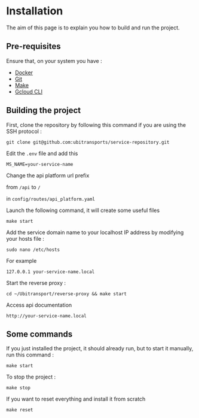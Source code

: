 # Installation

The aim of this page is to explain you how to build and run the project.

## Pre-requisites

Ensure that, on your system you have :
* [Docker](https://docs.docker.com/get-docker/)
* [Git](https://git-scm.com/book/en/v2/Getting-Started-Installing-Git)
* [Make](https://linuxhint.com/install-build-essential-ubuntu/)
* [Gcloud CLI](https://cloud.google.com/sdk/docs/install?hl=en)

## Building the project

First, clone the repository by following this command if you are using the SSH protocol :
````
git clone git@github.com:ubitransports/service-repository.git
````

Edit the `.env` file and add this

```
MS_NAME=your-service-name
```

Change the api platform url prefix 

from `/api` to `/` 

in `config/routes/api_platform.yaml`

Launch the following command, it will create some useful files

````
make start
````

Add the service domain name to your localhost IP address by modifying your hosts file :
````
sudo nano /etc/hosts
````

For example
````
127.0.0.1 your-service-name.local
````

Start the reverse proxy :
````
cd ~/Ubitransport/reverse-proxy && make start
````

Access api documentation

````
http://your-service-name.local
````

## Some commands

If you just installed the project, it should already run, but to start it manually, run this command :
````
make start
````

To stop the project :
````
make stop
````

If you want to reset everything and install it from scratch
````
make reset
````
